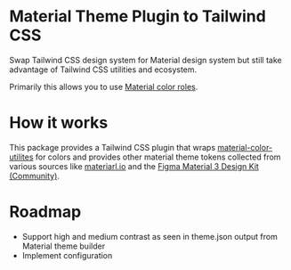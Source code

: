# Material Theme Plugin to Tailwind CSS

Swap Tailwind CSS design system for Material design system but still take advantage of Tailwind CSS utilities and ecosystem.

Primarily this allows you to use [Material color roles](https://m3.material.io/styles/color/roles).

# How it works

This package provides a Tailwind CSS plugin that wraps [material-color-utilites](https://www.npmjs.com/package/@material/material-color-utilities) for colors and provides other material theme tokens collected from various sources like [materiarl.io](https://material.io) and the [Figma Material 3 Design Kit (Community)](https://www.figma.com/community/file/1035203688168086460).

# Roadmap

- Support high and medium contrast as seen in theme.json output from Material theme builder
- Implement configuration
